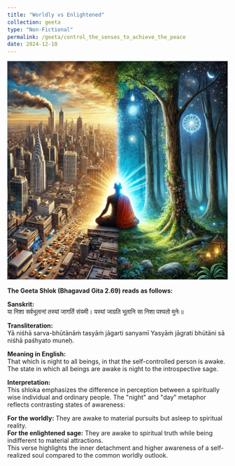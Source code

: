 ```yaml
---
title: "Worldly vs Enlightened"
collection: geeta
type: "Non-Fictional"
permalink: /geeta/control_the_senses_to_achieve_the_peace
date: 2024-12-10
---
```


[<img src="../images/shlok_2_69.webp" width="1000" height="500"/>](../images/shlok_2_69.webp)

**The Geeta Shlok (Bhagavad Gita 2.69) reads as follows:**

**Sanskrit:**    
या निशा सर्वभूतानां तस्यां जागर्ति संयमी।
यस्यां जाग्रति भूतानि सा निशा पश्यतो मुनेः॥

**Transliteration:**      
Yā niśhā sarva-bhūtānāṁ tasyāṁ jāgarti sanyamī
Yasyāṁ jāgrati bhūtāni sā niśhā paśhyato muneḥ.

**Meaning in English:**      
That which is night to all beings, in that the self-controlled person is awake. The state in which all beings are awake is night to the introspective sage.

**Interpretation:**    
This shloka emphasizes the difference in perception between a spiritually wise individual and ordinary people. The "night" and "day" metaphor reflects contrasting states of awareness:

**For the worldly:** They are awake to material pursuits but asleep to spiritual reality.                    
**For the enlightened sage:** They are awake to spiritual truth while being indifferent to material attractions.          
This verse highlights the inner detachment and higher awareness of a self-realized soul compared to the common worldly outlook.
